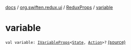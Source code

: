 [docs](../../index.md) / [org.swiften.redux.ui](../index.md) / [ReduxProps](index.md) / [variable](./variable.md)

# variable

`val variable: `[`IVariableProps`](../-i-variable-props/index.md)`<`[`State`](index.md#State)`, `[`Action`](index.md#Action)`>?` [(source)](https://github.com/protoman92/KotlinRedux/tree/master/common/common-ui/src/main/kotlin/org/swiften/redux/ui/Props.kt#L36)